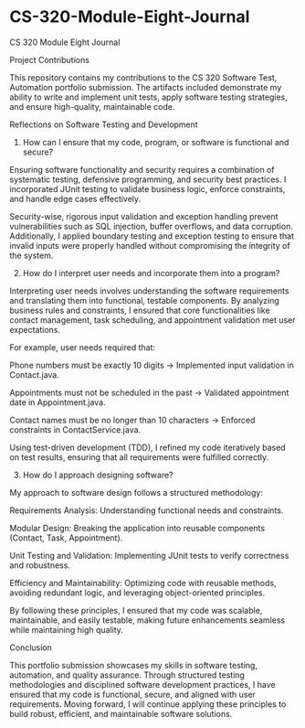 # CS-320-Module-Eight-Journal
CS 320 Module Eight Journal

Project Contributions

This repository contains my contributions to the CS 320 Software Test, Automation portfolio submission. The artifacts included demonstrate my ability to write and implement unit tests, apply software testing strategies, and ensure high-quality, maintainable code.

Reflections on Software Testing and Development

1. How can I ensure that my code, program, or software is functional and secure?

Ensuring software functionality and security requires a combination of systematic testing, defensive programming, and security best practices. I incorporated JUnit testing to validate business logic, enforce constraints, and handle edge cases effectively.

Security-wise, rigorous input validation and exception handling prevent vulnerabilities such as SQL injection, buffer overflows, and data corruption. Additionally, I applied boundary testing and exception testing to ensure that invalid inputs were properly handled without compromising the integrity of the system.

2. How do I interpret user needs and incorporate them into a program?

Interpreting user needs involves understanding the software requirements and translating them into functional, testable components. By analyzing business rules and constraints, I ensured that core functionalities like contact management, task scheduling, and appointment validation met user expectations.

For example, user needs required that:

Phone numbers must be exactly 10 digits → Implemented input validation in Contact.java.

Appointments must not be scheduled in the past → Validated appointment date in Appointment.java.

Contact names must be no longer than 10 characters → Enforced constraints in ContactService.java.

Using test-driven development (TDD), I refined my code iteratively based on test results, ensuring that all requirements were fulfilled correctly.

3. How do I approach designing software?

My approach to software design follows a structured methodology:

Requirements Analysis: Understanding functional needs and constraints.

Modular Design: Breaking the application into reusable components (Contact, Task, Appointment).

Unit Testing and Validation: Implementing JUnit tests to verify correctness and robustness.

Efficiency and Maintainability: Optimizing code with reusable methods, avoiding redundant logic, and leveraging object-oriented principles.

By following these principles, I ensured that my code was scalable, maintainable, and easily testable, making future enhancements seamless while maintaining high quality.

Conclusion

This portfolio submission showcases my skills in software testing, automation, and quality assurance. Through structured testing methodologies and disciplined software development practices, I have ensured that my code is functional, secure, and aligned with user requirements. Moving forward, I will continue applying these principles to build robust, efficient, and maintainable software solutions.
